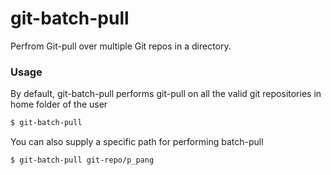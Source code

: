 # git-batch-pull
Perfrom Git-pull over multiple Git repos in a directory.

### Usage

By default, git-batch-pull performs git-pull on all the valid git repositories in
home folder of the user 

```bash
$ git-batch-pull
```

You can also supply a specific path for performing batch-pull

```bash
$ git-batch-pull git-repo/p_pang
```
